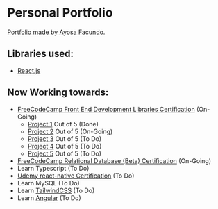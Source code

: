 # Personal Portfolio

[Portfolio made by Ayosa Facundo.](https://facundo-ayosa.github.io/portfolio)

## Libraries used:

 * [React.js](https://github.com/facebook/create-react-app)

## Now Working towards:

 * [FreeCodeCamp Front End Development Libraries Certification](https://www.freecodecamp.org/learn/front-end-development-libraries/) (On-Going)  
    * [Project 1](https://github.com/Facundo-Ayosa/RandomQuoteMachine) Out of 5 (Done)
    * [Project 2](https://codepen.io/freeCodeCamp/full/GrZVVO) Out of 5 (On-Going)
    * [Project 3](https://codepen.io/freeCodeCamp/full/MJyNMd) Out of 5 (To Do)
    * [Project 4](https://codepen.io/freeCodeCamp/full/wgGVVX) Out of 5 (To Do)
    * [Project 5](https://codepen.io/freeCodeCamp/full/XpKrrW) Out of 5 (To Do)
 * [FreeCodeCamp Relational Database (Beta) Certification](https://www.freecodecamp.org/learn/relational-database/) (On-Going)  
 * Learn Typescript (To Do)  
 * [Udemy react-native Certification](https://www.udemy.com/course/react-native-sin-fronteras/) (To Do)  
 * Learn MySQL (To Do)  
 * Learn [TailwindCSS](https://tailwindcss.com/) (To Do)  
 * Learn [Angular](https://angular.io/) (To Do)  